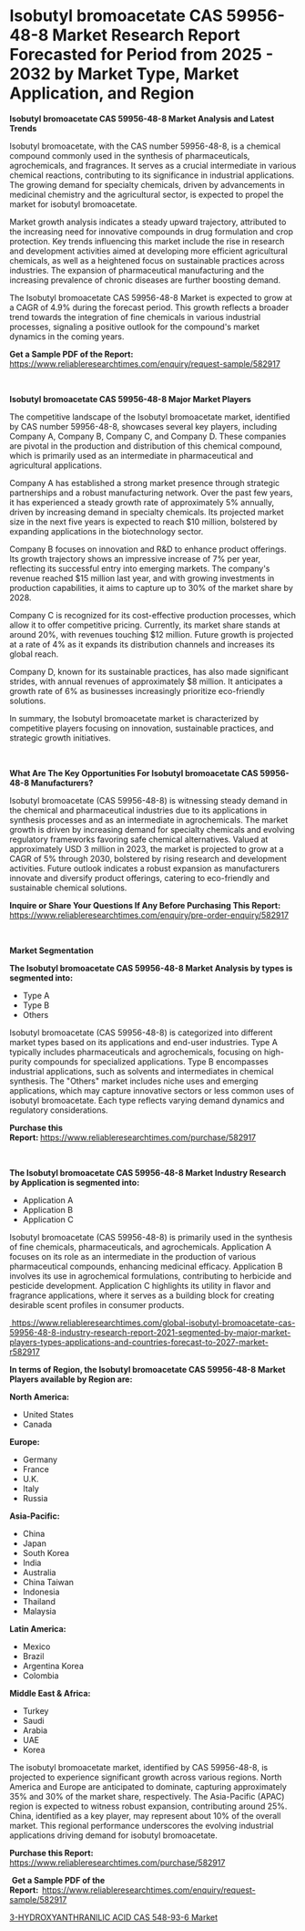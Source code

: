 <p><h1>Isobutyl bromoacetate CAS 59956-48-8 Market Research Report Forecasted for Period from 2025 -  2032 by Market Type, Market Application, and Region</h1></p><p><strong>Isobutyl bromoacetate CAS 59956-48-8 Market Analysis and Latest Trends</strong></p>
<p><p>Isobutyl bromoacetate, with the CAS number 59956-48-8, is a chemical compound commonly used in the synthesis of pharmaceuticals, agrochemicals, and fragrances. It serves as a crucial intermediate in various chemical reactions, contributing to its significance in industrial applications. The growing demand for specialty chemicals, driven by advancements in medicinal chemistry and the agricultural sector, is expected to propel the market for isobutyl bromoacetate.</p><p>Market growth analysis indicates a steady upward trajectory, attributed to the increasing need for innovative compounds in drug formulation and crop protection. Key trends influencing this market include the rise in research and development activities aimed at developing more efficient agricultural chemicals, as well as a heightened focus on sustainable practices across industries. The expansion of pharmaceutical manufacturing and the increasing prevalence of chronic diseases are further boosting demand.</p><p>The Isobutyl bromoacetate CAS 59956-48-8 Market is expected to grow at a CAGR of 4.9% during the forecast period. This growth reflects a broader trend towards the integration of fine chemicals in various industrial processes, signaling a positive outlook for the compound's market dynamics in the coming years.</p></p>
<p><strong>Get a Sample PDF of the Report:&nbsp;</strong> <a href="https://www.reliableresearchtimes.com/enquiry/request-sample/582917?utm_campaign=3167&utm_medium=2&utm_source=Github&utm_content=ia&utm_term=23032025&utm_id=isobutyl-bromoacetate-cas-59956-48-8">https://www.reliableresearchtimes.com/enquiry/request-sample/582917</a></p>
<p>&nbsp;</p>
<p><strong>Isobutyl bromoacetate CAS 59956-48-8 Major Market Players</strong></p>
<p><p>The competitive landscape of the Isobutyl bromoacetate market, identified by CAS number 59956-48-8, showcases several key players, including Company A, Company B, Company C, and Company D. These companies are pivotal in the production and distribution of this chemical compound, which is primarily used as an intermediate in pharmaceutical and agricultural applications.</p><p>Company A has established a strong market presence through strategic partnerships and a robust manufacturing network. Over the past few years, it has experienced a steady growth rate of approximately 5% annually, driven by increasing demand in specialty chemicals. Its projected market size in the next five years is expected to reach $10 million, bolstered by expanding applications in the biotechnology sector.</p><p>Company B focuses on innovation and R&D to enhance product offerings. Its growth trajectory shows an impressive increase of 7% per year, reflecting its successful entry into emerging markets. The company's revenue reached $15 million last year, and with growing investments in production capabilities, it aims to capture up to 30% of the market share by 2028.</p><p>Company C is recognized for its cost-effective production processes, which allow it to offer competitive pricing. Currently, its market share stands at around 20%, with revenues touching $12 million. Future growth is projected at a rate of 4% as it expands its distribution channels and increases its global reach.</p><p>Company D, known for its sustainable practices, has also made significant strides, with annual revenues of approximately $8 million. It anticipates a growth rate of 6% as businesses increasingly prioritize eco-friendly solutions.</p><p>In summary, the Isobutyl bromoacetate market is characterized by competitive players focusing on innovation, sustainable practices, and strategic growth initiatives.</p></p>
<p>&nbsp;</p>
<p><strong>What Are The Key Opportunities For Isobutyl bromoacetate CAS 59956-48-8 Manufacturers?</strong></p>
<p><p>Isobutyl bromoacetate (CAS 59956-48-8) is witnessing steady demand in the chemical and pharmaceutical industries due to its applications in synthesis processes and as an intermediate in agrochemicals. The market growth is driven by increasing demand for specialty chemicals and evolving regulatory frameworks favoring safe chemical alternatives. Valued at approximately USD 3 million in 2023, the market is projected to grow at a CAGR of 5% through 2030, bolstered by rising research and development activities. Future outlook indicates a robust expansion as manufacturers innovate and diversify product offerings, catering to eco-friendly and sustainable chemical solutions.</p></p>
<p><strong>Inquire or Share Your Questions If Any Before Purchasing This Report:</strong> <a href="https://www.reliableresearchtimes.com/enquiry/pre-order-enquiry/582917?utm_campaign=3167&utm_medium=2&utm_source=Github&utm_content=ia&utm_term=23032025&utm_id=isobutyl-bromoacetate-cas-59956-48-8">https://www.reliableresearchtimes.com/enquiry/pre-order-enquiry/582917</a></p>
<p>&nbsp;</p>
<p><strong>Market Segmentation</strong></p>
<p><strong>The Isobutyl bromoacetate CAS 59956-48-8 Market Analysis by types is segmented into:</strong></p>
<p><ul><li>Type A</li><li>Type B</li><li>Others</li></ul></p>
<p><p>Isobutyl bromoacetate (CAS 59956-48-8) is categorized into different market types based on its applications and end-user industries. Type A typically includes pharmaceuticals and agrochemicals, focusing on high-purity compounds for specialized applications. Type B encompasses industrial applications, such as solvents and intermediates in chemical synthesis. The "Others" market includes niche uses and emerging applications, which may capture innovative sectors or less common uses of isobutyl bromoacetate. Each type reflects varying demand dynamics and regulatory considerations.</p></p>
<p><strong>Purchase this Report:&nbsp;</strong><a href="https://www.reliableresearchtimes.com/purchase/582917?utm_campaign=3167&utm_medium=2&utm_source=Github&utm_content=ia&utm_term=23032025&utm_id=isobutyl-bromoacetate-cas-59956-48-8">https://www.reliableresearchtimes.com/purchase/582917</a></p>
<p>&nbsp;</p>
<p><strong>The Isobutyl bromoacetate CAS 59956-48-8 Market Industry Research by Application is segmented into:</strong></p>
<p><ul><li>Application A</li><li>Application B</li><li>Application C</li></ul></p>
<p><p>Isobutyl bromoacetate (CAS 59956-48-8) is primarily used in the synthesis of fine chemicals, pharmaceuticals, and agrochemicals. Application A focuses on its role as an intermediate in the production of various pharmaceutical compounds, enhancing medicinal efficacy. Application B involves its use in agrochemical formulations, contributing to herbicide and pesticide development. Application C highlights its utility in flavor and fragrance applications, where it serves as a building block for creating desirable scent profiles in consumer products.</p></p>
<p><a href="https://www.reliableresearchtimes.com/global-isobutyl-bromoacetate-cas-59956-48-8-industry-research-report-2021-segmented-by-major-market-players-types-applications-and-countries-forecast-to-2027-market-r582917?utm_campaign=3167&utm_medium=2&utm_source=Github&utm_content=ia&utm_term=23032025&utm_id=isobutyl-bromoacetate-cas-59956-48-8">&nbsp;https://www.reliableresearchtimes.com/global-isobutyl-bromoacetate-cas-59956-48-8-industry-research-report-2021-segmented-by-major-market-players-types-applications-and-countries-forecast-to-2027-market-r582917</a></p>
<p><strong>In terms of Region, the Isobutyl bromoacetate CAS 59956-48-8 Market Players available by Region are:</strong></p>
<p>
    <p> <strong> North America: </strong>
        <ul>
            <li>United States</li>
            <li>Canada</li>
        </ul>
        </p> 
    <p> <strong> Europe: </strong>
        <ul>
            <li>Germany</li>
            <li>France</li>
            <li>U.K.</li>
            <li>Italy</li>
            <li>Russia</li>
        </ul>
        </p> 
    <p> <strong> Asia-Pacific: </strong>
        <ul>
            <li>China</li>
            <li>Japan</li>
            <li>South Korea</li>
            <li>India</li>
            <li>Australia</li>
            <li>China Taiwan</li>
            <li>Indonesia</li>
            <li>Thailand</li>
            <li>Malaysia</li>
        </ul>
        </p> 
    <p> <strong> Latin America: </strong>
        <ul>
            <li>Mexico</li>
            <li>Brazil</li>
            <li>Argentina Korea</li>
            <li>Colombia</li>
        </ul>
        </p> 
    <p> <strong> Middle East & Africa: </strong>
        <ul>
            <li>Turkey</li>
            <li>Saudi</li>
            <li>Arabia</li>
            <li>UAE</li>
            <li>Korea</li>
        </ul>
    </p>
    </p>
<p><p>The isobutyl bromoacetate market, identified by CAS 59956-48-8, is projected to experience significant growth across various regions. North America and Europe are anticipated to dominate, capturing approximately 35% and 30% of the market share, respectively. The Asia-Pacific (APAC) region is expected to witness robust expansion, contributing around 25%. China, identified as a key player, may represent about 10% of the overall market. This regional performance underscores the evolving industrial applications driving demand for isobutyl bromoacetate.</p></p>
<p><strong>Purchase this Report: </strong><a href="https://www.reliableresearchtimes.com/purchase/582917?utm_campaign=3167&utm_medium=2&utm_source=Github&utm_content=ia&utm_term=23032025&utm_id=isobutyl-bromoacetate-cas-59956-48-8">https://www.reliableresearchtimes.com/purchase/582917</a></p>
<p>&nbsp;<strong>Get a Sample PDF of the Report:&nbsp;&nbsp;</strong><a href="https://www.reliableresearchtimes.com/enquiry/request-sample/582917?utm_campaign=3167&utm_medium=2&utm_source=Github&utm_content=ia&utm_term=23032025&utm_id=isobutyl-bromoacetate-cas-59956-48-8">https://www.reliableresearchtimes.com/enquiry/request-sample/582917</a></p>
<p><strong></strong></p>
<p><p><a href="https://github.com/denbelnmer50/Market-Research-Report-List-1/blob/main/3-hydroxyanthranilic-acid-cas-548-93-6-market.md?utm_campaign=3167&utm_medium=2&utm_source=Github&utm_content=ia&utm_term=23032025&utm_id=isobutyl-bromoacetate-cas-59956-48-8">3-HYDROXYANTHRANILIC ACID CAS 548-93-6 Market</a></p></p>